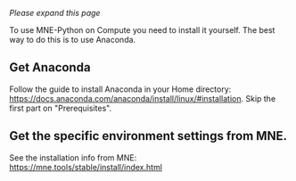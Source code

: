*Please expand this page*

To use MNE-Python on Compute you need to install it yourself. The best way to do this is to use Anaconda.

## Get Anaconda

Follow the guide to install Anaconda in your Home directory: https://docs.anaconda.com/anaconda/install/linux/#installation. Skip the first part on "Prerequisites". 

## Get the specific environment settings from MNE.
See the installation info from MNE: https://mne.tools/stable/install/index.html